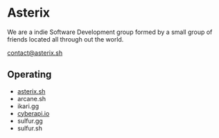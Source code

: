 # Asterix
We are a indie Software Development group formed by a small group of friends located all through out the world.

<contact@asterix.sh>

## Operating
- [asterix.sh](https://asterix.sh/)
- arcane.sh
- ikari.gg
- [cyberapi.io](https://cyberapi.io/)
- sulfur.gg
- sulfur.sh
